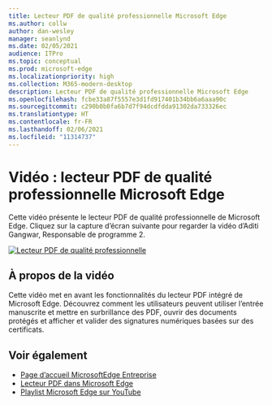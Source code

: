 ```yaml
---
title: Lecteur PDF de qualité professionnelle Microsoft Edge
ms.author: collw
author: dan-wesley
manager: seanlynd
ms.date: 02/05/2021
audience: ITPro
ms.topic: conceptual
ms.prod: microsoft-edge
ms.localizationpriority: high
ms.collection: M365-modern-desktop
description: Lecteur PDF de qualité professionnelle Microsoft Edge
ms.openlocfilehash: fcbe33a87f5557e3d1fd917401b34bb6a6aaa90c
ms.sourcegitcommit: c290b0b0fa6b7d7f94dcdfdda91302da733326ec
ms.translationtype: HT
ms.contentlocale: fr-FR
ms.lasthandoff: 02/06/2021
ms.locfileid: "11314737"
---
```

# Vidéo : lecteur PDF de qualité professionnelle Microsoft Edge

Cette vidéo présente le lecteur PDF de qualité professionnelle de Microsoft Edge. Cliquez sur la capture d’écran suivante pour regarder la vidéo d’Aditi Gangwar, Responsable de programme 2.

[![Lecteur PDF de qualité professionnelle](media/microsoft-edge-video-pdf-reader/0.png)](http://www.youtube.com/watch?v=XWAqNQ0xAcE "Enterprise grade PDF reader")

## À propos de la vidéo

Cette vidéo met en avant les fonctionnalités du lecteur PDF intégré de Microsoft Edge. Découvrez comment les utilisateurs peuvent utiliser l’entrée manuscrite et mettre en surbrillance des PDF, ouvrir des documents protégés et afficher et valider des signatures numériques basées sur des certificats.

## Voir également

- [Page d’accueil MicrosoftEdge Entreprise](https://aka.ms/EdgeEnterprise)
- [Lecteur PDF dans Microsoft Edge](microsoft-edge-pdf.md)
- [Playlist Microsoft Edge sur YouTube](https://www.youtube.com/playlist?list=PLXtHYVsvn_b-uXh1tMeYpT-0iD8tD3tFy)
